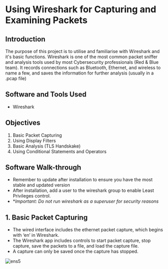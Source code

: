 # Using Wireshark for Capturing and Examining Packets

## Introduction
The purpose of this project is to utilise and familiarise with Wireshark and it's basic functions.
Wireshark is one of the most common packet sniffer and analysis tools used by most Cybersecurity professionals (Red & Blue team).
It records connections such as Bluetooth, Ethernet, and wireless to name a few, and saves the information for further analysis (usually in a .pcap file)

 ## Software and Tools Used
 - Wireshark

## Objectives
1. Basic Packet Capturing
2. Using Display Filters
3. Basic Analysis (TLS Handskake)
4. Using Conditional Statements and Operators

## Software Walk-through
- Remember to update after installation to ensure you have the most stable and updated version
- After installation, add a user to the wireshark group to enable Least Privileges control.
- *_Important: Do not run wireshark as a superuser for security reasons_ 

## 1. Basic Packet Capturing
-	The wired interface includes the ethernet packet capture, which begins with ‘en’ in Wireshark.
-	The Wireshark app includes controls to start packet capture, stop capture, save the packets to a file, and load the capture file.
-	A capture can only be saved once the capture has stopped.

![ens5](https://github.com/anmelson/UsingWireshark/assets/108499824/d25a20cd-c3e8-4f76-9e82-8c4146016a61)



